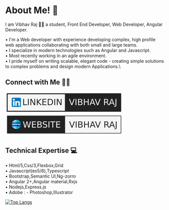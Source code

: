 # About Me! 👋

I am Vibhav Raj 🙋‍♂️ a student, Front End Developer, Web Developer, Angular Developer.

• I'm a Web developer with experience developing complex, high profile web applications collaborating with both small and large teams.\
• I specialize in modern technologies such as Angular and Javascript.\
• Most recently working in an agile environment.\
• I pride myself on writing scalable, elegant code - creating simple solutions to complex problems and design modern Applications.\

## Connect with Me 🤝🏻
[![Linkedin](https://github.com/VibhavRaj/vibhavraj/blob/master/img/linkedin.svg)](https://www.linkedin.com/in/vibhavraj/)[![Website](https://github.com/VibhavRaj/vibhavraj/blob/master/img/website.svg)](https://demo.com/)

## Technical Expertise 💻
• Html/5,Css/3,Flexbox,Grid\
• Javascript(es5/6),Typescript\
• Bootstrap,Semantic UI,Ng-zorro\
• Angular 2+,Angular material,Rxjs\
• Nodejs,Express.js\
• Adobe : - Photoshop,Illustrator

[![Top Langs](https://github-readme-stats.vercel.app/api/top-langs/?username=vibhavraj)](https://github.com/VibhavRaj/vibhavraj)

<!--
**VibhavRaj/vibhavraj** is a ✨ _special_ ✨ repository because its `README.md` (this file) appears on your GitHub profile.

Here are some ideas to get you started:

- 🔭 I’m currently working on ...
- 🌱 I’m currently learning ...
- 👯 I’m looking to collaborate on ...
- 🤔 I’m looking for help with ...
- 💬 Ask me about ...
- 📫 How to reach me: ...
- 😄 Pronouns: ...
- ⚡ Fun fact: ...
-->

